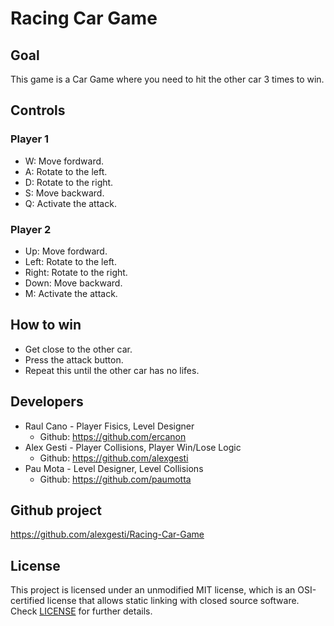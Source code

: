 # Racing Car Game

## Goal

This game is a Car Game where you need to hit the other car 3 times to win.
 
## Controls

### Player 1

 - W: Move fordward.
 - A: Rotate to the left.
 - D: Rotate to the right.
 - S: Move backward.
 - Q: Activate the attack.
 
### Player 2

 - Up: Move fordward.
 - Left: Rotate to the left.
 - Right: Rotate to the right.
 - Down: Move backward.
 - M: Activate the attack.

## How to win

 - Get close to the other car.
 - Press the attack button.
 - Repeat this until the other car has no lifes.

## Developers

 - Raul Cano - Player Fisics, Level Designer
   - Github: https://github.com/ercanon
 - Alex Gesti - Player Collisions, Player Win/Lose Logic
   - Github: https://github.com/alexgesti
 - Pau Mota - Level Designer, Level Collisions
   - Github: https://github.com/paumotta

## Github project

https://github.com/alexgesti/Racing-Car-Game

## License

This project is licensed under an unmodified MIT license, which is an OSI-certified license that allows static linking with closed source software. Check [LICENSE](LICENSE) for further details.
